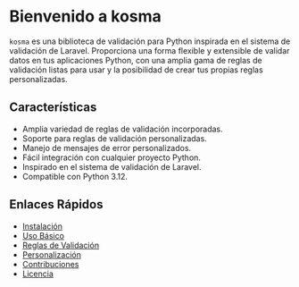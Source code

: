 # Bienvenido a kosma

`kosma` es una biblioteca de validación para Python inspirada en el sistema de validación de Laravel. Proporciona una forma flexible y extensible de validar datos en tus aplicaciones Python, con una amplia gama de reglas de validación listas para usar y la posibilidad de crear tus propias reglas personalizadas.

## Características

- Amplia variedad de reglas de validación incorporadas.
- Soporte para reglas de validación personalizadas.
- Manejo de mensajes de error personalizados.
- Fácil integración con cualquier proyecto Python.
- Inspirado en el sistema de validación de Laravel.
- Compatible con Python 3.12.

## Enlaces Rápidos

- [Instalación](instalacion.md)
- [Uso Básico](uso.md)
- [Reglas de Validación](reglas.md)
- [Personalización](personalizacion.md)
- [Contribuciones](contribuciones.md)
- [Licencia](licencia.md)